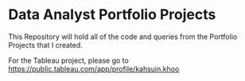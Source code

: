 # Data Analyst Portfolio Projects
This Repository will hold all of the code and queries from the Portfolio Projects that I created.

For the Tableau project, please go to https://public.tableau.com/app/profile/kahsuin.khoo
